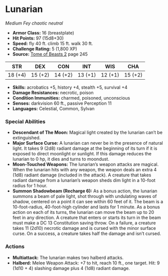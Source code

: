 # Lunarian

*Medium* *Fey* *chaotic neutral*

- **Armor Class:** 16 (breastplate)
- **Hit Points:** 97 (15d8+30)
- **Speed:** fly 40 ft. climb 15 ft. walk 30 ft.
- **Challenge Rating:** 5 (1,800 XP)
- **Source:** [Tome of Beasts 2](https://koboldpress.com/kpstore/product/tome-of-beasts-2-for-5th-edition) page 245

| STR | DEX | CON | INT | WIS | CHA |
| --- | --- | --- | --- | --- | --- |
| 18 (+4) | 15 (+2) | 14 (+2) | 13 (+1) | 12 (+1) | 15 (+2) |

- **Skills:** acrobatics +5, history +4, stealth +5, survival +4
- **Damage Resistances:** necrotic, poison
- **Condition Immunities:** charmed, poisoned, unconscious
- **Senses:** darkvision 60 ft., passive Perception 11
- **Languages:** Celestial, Common, Sylvan
### Special Abilities
- **Descendant of The Moon:** Magical light created by the lunarian can’t be extinguished.
- **Major Surface Curse:** A lunarian can never be in the presence of natural light. It takes 9 (2d8) radiant damage at the beginning of its turn if it is exposed to direct moonlight or sunlight. If this damage reduces the lunarian to 0 hp, it dies and turns to moondust.
- **Moon-Touched Weapons:** The lunarian’s weapon attacks are magical. When the lunarian hits with any weapon, the weapon deals an extra 4 (1d8) radiant damage (included in the attack). A creature that takes radiant damage from a lunarian’s weapon sheds dim light in a 10-foot radius for 1 hour.
- **Summon Shadowbeam (Recharge 6):** As a bonus action, the lunarian summons a beam of pale light, shot through with undulating waves of shadow, centered on a point it can see within 60 feet of it. The beam is a 10-foot-radius, 40-foot-high cylinder and lasts for 1 minute. As a bonus action on each of its turns, the lunarian can move the beam up to 20 feet in any direction. A creature that enters or starts its turn in the beam must make a DC 13 Constitution saving throw. On a failure, a creature takes 11 (2d10) necrotic damage and is cursed with the minor surface curse. On a success, a creature takes half the damage and isn’t cursed.
### Actions
- **Multiattack:** The lunarian makes two halberd attacks.
- **Halberd:** Melee Weapon Attack: +7 to hit, reach 10 ft., one target. Hit: 9 (1d10 + 4) slashing damage plus 4 (1d8) radiant damage.


